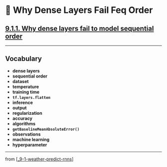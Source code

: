 # 🧬 Why Dense Layers Fail Feq Order

## [**9.1.1.** Why dense layers fail to model sequential order](https://livebook.manning.com/book/deep-learning-with-javascript/chapter-9/16)

---

## **Vocabulary**

- **dense layers**
- **sequential order**
- **dataset**
- **temperature**
- **training time**
- **`tf.layers.flatten`**
- **inference**
- **output**
- **regularization**
- **accuracy**
- **algorithms**
- **`getBaselineMeanAbsoluteError()`**
- **observations**
- **machine learning**
- **hyperparameter**

---
from [[_9-1-weather-predict-rnns]]

[//begin]: # "Autogenerated link references for markdown compatibility"
[_9-1-weather-predict-rnns]: _9-1-weather-predict-rnns.md "🧬 Weather: Intro RNNs"
[//end]: # "Autogenerated link references"
